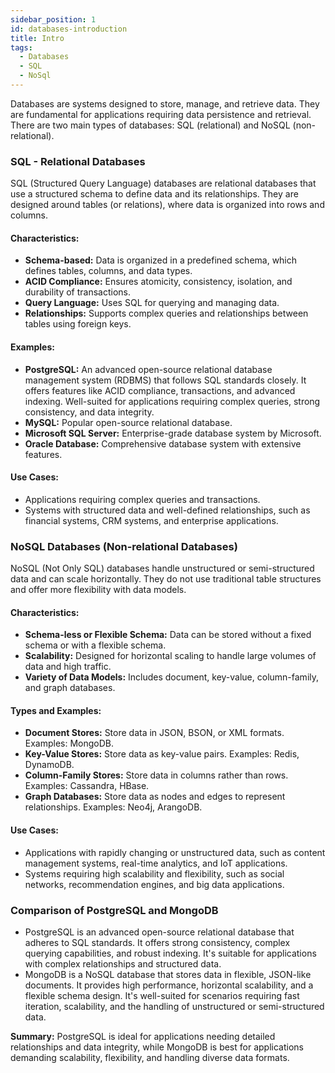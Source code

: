 ```yaml
---
sidebar_position: 1
id: databases-introduction
title: Intro 
tags:
  - Databases
  - SQL
  - NoSql
---
```


Databases are systems designed to store, manage, and retrieve data. They are fundamental for applications requiring data persistence and retrieval. There are two main types of databases: SQL (relational) and NoSQL (non-relational).

### SQL - Relational Databases

SQL (Structured Query Language) databases are relational databases that use a structured schema to define data and its relationships. They are designed around tables (or relations), where data is organized into rows and columns.

#### Characteristics:

- **Schema-based:** Data is organized in a predefined schema, which defines tables, columns, and data types.
- **ACID Compliance:** Ensures atomicity, consistency, isolation, and durability of transactions.
- **Query Language:** Uses SQL for querying and managing data.
- **Relationships:** Supports complex queries and relationships between tables using foreign keys.

#### Examples:

- **PostgreSQL:** An advanced open-source relational database management system (RDBMS) that follows SQL standards closely. It offers features like ACID compliance, transactions, and advanced indexing. Well-suited for applications requiring complex queries, strong consistency, and data integrity.
- **MySQL:** Popular open-source relational database.
- **Microsoft SQL Server:** Enterprise-grade database system by Microsoft.
- **Oracle Database:** Comprehensive database system with extensive features.

#### Use Cases:

- Applications requiring complex queries and transactions.
- Systems with structured data and well-defined relationships, such as financial systems, CRM systems, and enterprise applications.

### NoSQL Databases (Non-relational Databases)
NoSQL (Not Only SQL) databases handle unstructured or semi-structured data and can scale horizontally. They do not use traditional table structures and offer more flexibility with data models.

#### Characteristics:

- **Schema-less or Flexible Schema:** Data can be stored without a fixed schema or with a flexible schema.
- **Scalability:** Designed for horizontal scaling to handle large volumes of data and high traffic.
- **Variety of Data Models:** Includes document, key-value, column-family, and graph databases.

#### Types and Examples:

- **Document Stores:** Store data in JSON, BSON, or XML formats. Examples: MongoDB.
- **Key-Value Stores:** Store data as key-value pairs. Examples: Redis, DynamoDB.
- **Column-Family Stores:** Store data in columns rather than rows. Examples: Cassandra, HBase.
- **Graph Databases:** Store data as nodes and edges to represent relationships. Examples: Neo4j, ArangoDB.

#### Use Cases:

- Applications with rapidly changing or unstructured data, such as content management systems, real-time analytics, and IoT applications.
- Systems requiring high scalability and flexibility, such as social networks, recommendation engines, and big data applications.

### Comparison of PostgreSQL and MongoDB

- PostgreSQL is an advanced open-source relational database that adheres to SQL standards. It offers strong consistency, complex querying capabilities, and robust indexing. It's suitable for applications with complex relationships and structured data.
- MongoDB is a NoSQL database that stores data in flexible, JSON-like documents. It provides high performance, horizontal scalability, and a flexible schema design. It's well-suited for scenarios requiring fast iteration, scalability, and the handling of unstructured or semi-structured data.

**Summary:** PostgreSQL is ideal for applications needing detailed relationships and data integrity, while MongoDB is best for applications demanding scalability, flexibility, and handling diverse data formats.